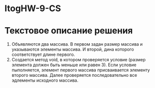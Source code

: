 # ItogHW-9-CS
# Текстовое описание решения
1. Объявляются два массива. В первом задан размер массива и указываются элементы массива. И второй, дина которого соответствует длине первого.
2. Создается метод void, в котором проверяется условие (размер элемента должен быть меньше или равен 3). Если условие пыполняется, элемент первого массива присваивается элементу второго массива. Далее проверяется последовательно все эдлементы исходного массива.
